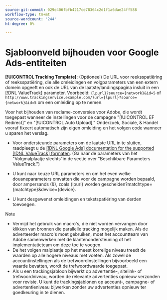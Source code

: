 ```yaml
---
source-git-commit: 029e406fbfb4217ce78364c2d1f1a6dae24ff588
workflow-type: tm+mt
source-wordcount: '244'
ht-degree: 0%

---
```

# Sjabloonveld bijhouden voor Google Ads-entiteiten

<!-- Search CRUD and bulk edit of Google entity settings -->

**[!UICONTROL Tracking Template]:** (Optioneel) De URL voor reeksspatiëring of reeksspatiëring, die alle omleidingen en volgparameters van een extern domein opgeeft en ook de URL van de laatste/landingspagina insluit in een [!DNL ValueTrack] parameter. Voorbeeld: `{lpurl}?source={network}&id=5` of `http://www.trackingservice.example.com/?url={lpurl}?source={network}&id=5` om een omleiding op te nemen.

Voor het bijhouden van reclame-conversies voor Adobe, die wordt toegepast wanneer de instellingen voor de campagne &quot;[!UICONTROL EF Redirect]&quot; en &quot;[!UICONTROL Auto Upload],&quot; Onderzoek, Sociale, &amp; Handel vooraf fixeert automatisch zijn eigen omleiding en het volgen code wanneer u sparen het verslag.

* Voor ondersteunde parameters om de laatste URL in te sluiten, raadpleegt u de [[!DNL Google Ads] documentation for the supported [!DNL ValueTrack] formaten](https://support.google.com/google-ads/answer/6305348). (Ga naar de parameters van het &quot;Volgmalplaatje slechts&quot;in de sectie over &quot;Beschikbare Parameters ValueTrack.&quot;)

* U kunt naar keuze URL parameters en om het even welke douaneparameters omvatten die voor de campagne worden bepaald, door ampersands (&amp;), zoals {lpurl} worden gescheiden?matchtype={matchtype}&amp;device={device}.

* U kunt desgewenst omleidingen en tekstspatiëring van derden toevoegen.

>[!NOTE]
>
>* Vermijd het gebruik van macro&#39;s, die niet worden vervangen door klikken van bronnen die parallelle tracking mogelijk maken. Als de adverteerder macro&#39;s moet gebruiken, moet het accountteam van Adobe samenwerken met de klantenondersteuning of het implementatieteam om deze toe te voegen.
>* De het volgen malplaatje op het meest korrelige niveau treedt de waarden op alle hogere niveaus met voeten. Als zowel de accountinstellingen als de trefwoordinstellingen bijvoorbeeld een waarde bevatten, wordt de trefwoordwaarde toegepast.
>* Als u een trackingsjabloon bijwerkt op advertentie-, sitelink- of trefwoordniveau, worden de relevante advertenties opnieuw verzonden voor revisie. U kunt de trackingsjablonen op account-, campagne- of advertentieniveau bijwerken zonder uw advertenties opnieuw ter goedkeuring in te dienen.

